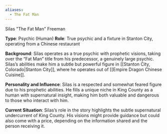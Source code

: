 ```yaml
---
aliases:
  - The Fat Man
---
```

Silas "The Fat Man" Freeman

**Type**: Psychic (Human)
**Role**: True psychic and a fixture in Stanton City, operating from a Chinese restaurant

**Background**: Silas operates as a true psychic with prophetic visions, taking over the “Fat Man” title from his predecessor, a genuinely large psychic. Silas’s abilities make him a subtle but powerful figure in [[Stanton City, Colorado|Stanton City]], where he operates out of [[Empire Dragon Chinese Cuisine]].

**Personality and Influence**: Silas is a respected and somewhat feared figure due to his prophetic abilities. He fills a unique niche in King County as a human with supernatural insight, making him both valuable and dangerous to those who interact with him.

 **Current Situation**: Silas’s role in the story highlights the subtle supernatural undercurrent of King County. His visions might provide guidance but could also come with a price, depending on the information shared and the person receiving it.